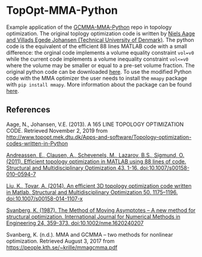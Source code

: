 # TopOpt-MMA-Python
Example application of the [GCMMA-MMA-Python](https://github.com/arjendeetman/GCMMA-MMA-Python) repo in topology optimization. The original toplogy optimization code is written by [Niels Aage and Villads Egede Johansen (Technical University of Denmark)](http://www.topopt.mek.dtu.dk/Apps-and-software/Topology-optimization-codes-written-in-Python). The python code is the equivalent of the efficient 88 lines MATLAB code with a small difference: the orginal code implements a volume equality constraint `vol=v0` while the current code implements a volume inequality constraint `vol<=v0` where the volume may be smaller or equal to a pre-set volume fraction. The original python code can be downloaded [here](http://www.topopt.mek.dtu.dk/Apps-and-software/Topology-optimization-codes-written-in-Python). To use the modified Python code with the MMA optimizer the user needs to install the `mmapy` package with `pip install mmapy`. More information about the package can be found [here](https://github.com/arjendeetman/GCMMA-MMA-Python).

## References

Aage,  N.,  Johansen,  V.E.  (2013).  A  165 LINE  TOPOLOGY  OPTIMIZATION  CODE.  Retrieved  November  2,  2019  from 
http://www.topopt.mek.dtu.dk/Apps-and-software/Topology-optimization-codes-written-in-Python 

[Andreassen, E., Clausen, A., Schevenels, M., Lazarov, B.S., Sigmund, O. (2011). Efficient topology optimization in MATLAB 
using 88 lines of code. Structural and Multidisciplinary Optimization 43. 1-16. doi:10.1007/s00158-010-0594-7](https://link.springer.com/article/10.1007/s00158-010-0594-7)

[Liu, K., Tovar, A. (2014). An efficient 3D topology optimization code written in Matlab. Structural and Multidisciplinary Optimization 50. 1175–1196. doi:10.1007/s00158-014-1107-x](https://doi.org/10.1007/s00158-014-1107-x)

[Svanberg, K. (1987). The Method of Moving Asymptotes – A new method for structural optimization. International Journal 
for Numerical Methods in Engineering 24, 359-373. doi:10.1002/nme.1620240207](https://onlinelibrary.wiley.com/doi/abs/10.1002/nme.1620240207)
 
Svanberg, K. (n.d.). MMA and GCMMA – two methods for nonlinear optimization. Retrieved August 3, 2017 from  
https://people.kth.se/~krille/mmagcmma.pdf 
